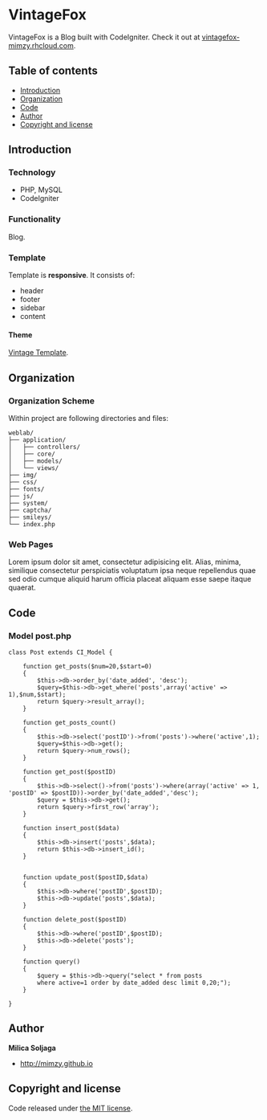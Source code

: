 # VintageFox

VintageFox is a Blog built with CodeIgniter. Check it out at [vintagefox-mimzy.rhcloud.com](//vintagefox-mimzy.rhcloud.com/).

## Table of contents

 - [Introduction](#introduction)
 - [Organization](#organization)
 - [Code](#code)
 - [Author](#author)
 - [Copyright and license](#copyright-and-license)

## Introduction

### Technology

- PHP, MySQL
- CodeIgniter

### Functionality

Blog.

### Template

Template is **responsive**. It consists of:

- header
- footer
- sidebar
- content

#### Theme
[Vintage Template](//luiszuno.com).

## Organization

### Organization Scheme

Within project are following directories and files:

```
weblab/
├── application/
│   ├── controllers/
│   ├── core/
│   ├── models/
│   └── views/
├── img/
├── css/
├── fonts/
├── js/
├── system/
├── captcha/
├── smileys/
└── index.php
```

### Web Pages

Lorem ipsum dolor sit amet, consectetur adipisicing elit. Alias, minima, similique consectetur perspiciatis voluptatum ipsa neque repellendus quae sed odio cumque aliquid harum officia placeat aliquam esse saepe itaque quaerat.

## Code

### Model post.php

```
class Post extends CI_Model {

	function get_posts($num=20,$start=0)
 	{
		$this->db->order_by('date_added', 'desc');
		$query=$this->db->get_where('posts',array('active' => 1),$num,$start);
 		return $query->result_array();
 	}

 	function get_posts_count()
 	{
 		$this->db->select('postID')->from('posts')->where('active',1);
 		$query=$this->db->get();
 		return $query->num_rows();
 	}

 	function get_post($postID)
 	{
 		$this->db->select()->from('posts')->where(array('active' => 1, 'postID' => $postID))->order_by('date_added','desc');
 		$query = $this->db->get();
 		return $query->first_row('array');
 	}

 	function insert_post($data)
 	{
 		$this->db->insert('posts',$data);
 		return $this->db->insert_id();
 	}


 	function update_post($postID,$data)
 	{
 		$this->db->where('postID',$postID);
 		$this->db->update('posts',$data);
 	}

 	function delete_post($postID)
 	{
		$this->db->where('postID',$postID);
		$this->db->delete('posts');
 	}

 	function query()
 	{
 		$query = $this->db->query("select * from posts 
 		where active=1 order by date_added desc limit 0,20;");
 	}

}
```

## Author

**Milica Soljaga**

- <http://mimzy.github.io>

## Copyright and license

Code released under [the MIT license](http://opensource.org/licenses/MIT).